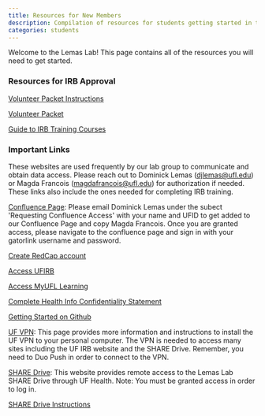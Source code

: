 ```yaml
---
title: Resources for New Members
description: Compilation of resources for students getting started in the lab group
categories: students
---
```


Welcome to the Lemas Lab! This page contains all of the resources you will need to get started.

### Resources for IRB Approval

[Volunteer Packet Instructions](https://docs.google.com/document/d/e/2PACX-1vSDdiuWSkUhJGDeWoeAJHMJDeJ9jl7igj2BWthT6bPAkzCg3kq9q8belHp1T6UurlXdgz9-dnuM0Hfd/pub)

[Volunteer Packet](https://drive.google.com/file/d/1c2dVuDJ_YpPMqxroyESLpIssUM9En5VA/view?usp=sharing)

[Guide to IRB Training Courses](https://docs.google.com/document/d/e/2PACX-1vRFcuiaBvXYLLiVWXdaGkNWGUyXP6_DomjaRg2d0yuxBRZDZO6dTEKJlfaQ_A0HzyLXhvcHbNAx62Kp/pub)


### Important Links
These websites are used frequently by our lab group to communicate and obtain data access. Please reach out to Dominick Lemas (djlemas@ufl.edu) or Magda Francois (magdafrancois@ufl.edu) for authorization if needed. These links also include the ones needed for completing IRB training.

[Confluence Page](https://confluence.bmi.program.ufl.edu/dologin.action): Please email Dominick Lemas under the subect 'Requesting Confluence Access' with your name and UFID to get added to our Confluence Page and copy Magda Francois. Once you are granted access, please navigate to the confluence page and sign in with your gatorlink username and password.

[Create RedCap account](https://login.ufl.edu/idp/profile/SAML2/Redirect/SSO?execution=e1s1)

[Access UFIRB](https://my.irb.ufl.edu/uflirb/)

[Access MyUFL Learning](https://my.ufl.edu/ps/signon.html)

[Complete Health Info Confidentiality Statement](https://privacy.ufl.edu/uf-health-privacy/confidentiality-statement/registration/)

[Getting Started on Github](https://docs.google.com/document/d/11uvrwMgrFYOzjACx6vgv6MOM67mZAK3ucTAse_EUV_c/edit?usp=sharing)

[UF VPN](https://it.ufl.edu/ict/documentation/network-infrastructure/vpn/): This page provides more information and instructions to install the UF VPN to your personal computer. The VPN is needed to access many sites including the UF IRB website and the SHARE Drive. Remember, you need to Duo Push in order to connect to the VPN. 

[SHARE Drive](https://vpn.ufhealth.org/dana-na/auth/url_20/welcome.cgi): This website provides remote access to the Lemas Lab SHARE Drive through UF Health. Note: You must be granted access in order to log in. 

[SHARE Drive Instructions](https://docs.google.com/document/d/1qPFGAD8OteKotf5sVB7qgTXyxsN1fKrAfsFxrtXb_DQ/edit?usp=sharing) 
